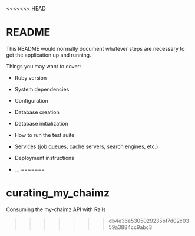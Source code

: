 <<<<<<< HEAD
# README

This README would normally document whatever steps are necessary to get the
application up and running.

Things you may want to cover:

* Ruby version

* System dependencies

* Configuration

* Database creation

* Database initialization

* How to run the test suite

* Services (job queues, cache servers, search engines, etc.)

* Deployment instructions

* ...
=======
# curating_my_chaimz
Consuming the my-chaimz API with Rails
>>>>>>> db4e36e5305029235bf7d02c0359a3884cc9abc3

